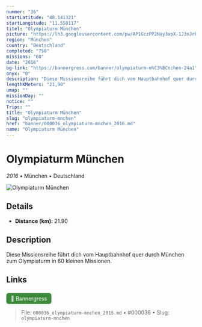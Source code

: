```yaml
---
nummer: "36"
startLatitude: "48.141321"
startLongitude: "11.558117"
titel: "Olympiaturm München"
picture: "https://lh3.googleusercontent.com/pw/AP1GczPP2Nay3apX-1J3nJrbLMRCCtSz3rilLHTemD6o2rJBYssO_SnmOWqZutSRU0fX2vvNnBxmxGAO9vPJ0gl57sNpm_xCOsOmvYmI0pSp4IKnnB5uXBR9Kl-XD-5HYap0ao1Xr4paGfNuCdtNx25F89tcpg=w441-h653-s-no?authuser=0"
region: "München"
country: "Deutschland"
completed: "750"
missions: "60"
date: "2016"
bg-link: "https://bannergress.com/banner/olympiaturm-m%C3%BCnchen-24a1"
onyx: "0"
description: "Diese Missionsreihe führt dich vom Hauptbahnhof quer durch München zum Olympiaturm in 60 kleinen Missionen."
lengthKMeters: "21,90"
umap: ""
missionDay: ""
notice: ""
Trips: ""
title: "Olympiaturm München"
slug: "olympiaturm-mnchen"
href: "banner/000036_olympiaturm-mnchen_2016.md"
name: "Olympiaturm München"
---
```

# Olympiaturm München

*2016* • München • Deutschland

![Olympiaturm München](https://lh3.googleusercontent.com/pw/AP1GczPP2Nay3apX-1J3nJrbLMRCCtSz3rilLHTemD6o2rJBYssO_SnmOWqZutSRU0fX2vvNnBxmxGAO9vPJ0gl57sNpm_xCOsOmvYmI0pSp4IKnnB5uXBR9Kl-XD-5HYap0ao1Xr4paGfNuCdtNx25F89tcpg=w441-h653-s-no?authuser=0)



## Details
- **Distance (km):** 21.90






## Description
Diese Missionsreihe führt dich vom Hauptbahnhof quer durch München zum Olympiaturm in 60 kleinen Missionen.



## Links
<a href="https://bannergress.com/banner/olympiaturm-m%C3%BCnchen-24a1" style="display:inline-block;margin:6px 8px 0 0;padding:6px 12px;background:#3c8b3c;color:#fff;text-decoration:none;border-radius:6px;">🔗 Bannergress</a>




> File: `000036_olympiaturm-mnchen_2016.md` • #000036 • Slug: `olympiaturm-mnchen`
